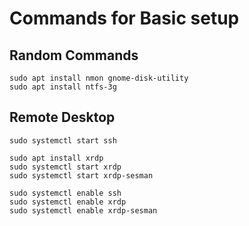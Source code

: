# Commands for Basic setup

## Random Commands

```
sudo apt install nmon gnome-disk-utility
sudo apt install ntfs-3g
```

## Remote Desktop

```
sudo systemctl start ssh

sudo apt install xrdp
sudo systemctl start xrdp
sudo systemctl start xrdp-sesman

sudo systemctl enable ssh
sudo systemctl enable xrdp
sudo systemctl enable xrdp-sesman
```
